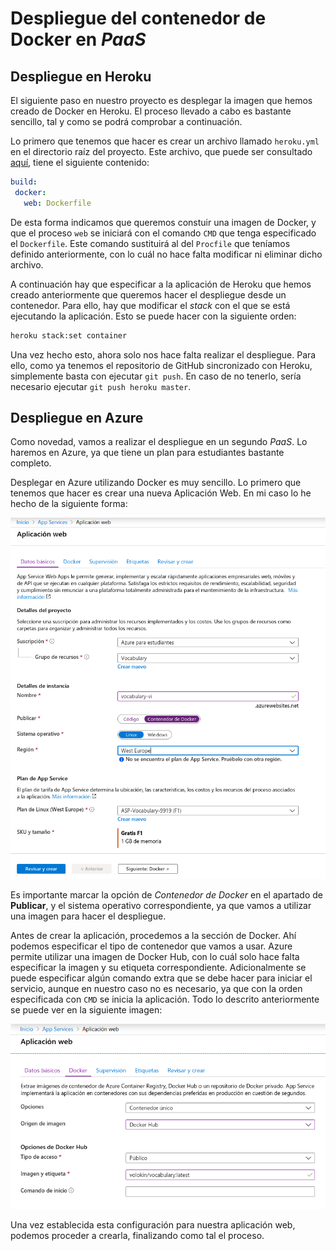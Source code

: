 # Despliegue del contenedor de Docker en *PaaS*

## Despliegue en Heroku

El siguiente paso en nuestro proyecto es desplegar la imagen que hemos
creado de Docker en Heroku. El proceso llevado a cabo es bastante sencillo,
tal y como se podrá comprobar a continuación.

Lo primero que tenemos que hacer es crear un archivo llamado `heroku.yml`
en el directorio raíz del proyecto. Este archivo, que puede ser
consultado [aquí](https://github.com/Vol0kin/Vocabulary/blob/master/heroku.yml),
tiene el siguiente contenido:

```yaml
build:
 docker:
   web: Dockerfile
```

De esta forma indicamos que queremos constuir una imagen de Docker, y
que el proceso `web` se iniciará con el comando `CMD` que tenga especificado
el `Dockerfile`. Este comando sustituirá al del `Procfile` que teníamos
definido anteriormente, con lo cuál no hace falta modificar ni eliminar
dicho archivo.

A continuación hay que especificar a la aplicación de Heroku
que hemos creado anteriormente que queremos hacer el despliegue desde
un contenedor. Para ello, hay que modificar el *stack* con el que se
está ejecutando la aplicación. Esto se puede hacer con la siguiente
orden:

```sh
heroku stack:set container
```

Una vez hecho esto, ahora solo nos hace falta realizar el despliegue.
Para ello, como ya tenemos el repositorio de GitHub sincronizado con
Heroku, simplemente basta con ejecutar `git push`. En caso de no
tenerlo, sería necesario ejecutar `git push heroku master`.

## Despliegue en Azure

Como novedad, vamos a realizar el despliegue en un segundo *PaaS*. Lo
haremos en Azure, ya que tiene un plan para estudiantes bastante completo.

Desplegar en Azure utilizando Docker es muy sencillo. Lo primero que
tenemos que hacer es crear una nueva Aplicación Web. En mi caso
lo he hecho de la siguiente forma:

![Aplicación Web en Azure](img/azure-app.png)

Es importante marcar la opción de *Contenedor de Docker* en el apartado
de **Publicar**, y el sistema operativo correspondiente, ya que vamos
a utilizar una imagen para hacer el despliegue.

Antes de crear la aplicación, procedemos a la sección de Docker. Ahí
podemos especificar el tipo de contenedor que vamos a usar. Azure permite
utilizar una imagen de Docker Hub, con lo cuál solo hace falta especificar
la imagen y su etiqueta correspondiente. Adicionalmente se puede
especificar algún comando extra que se debe hacer para iniciar el servicio,
aunque en nuestro caso no es necesario, ya que con la orden especificada con `CMD`
se inicia la aplicación. Todo lo descrito anteriormente se puede ver
en la siguiente imagen:

![Docker en Azure](img/azure-docker.png)

Una vez establecida esta configuración para nuestra aplicación web, podemos
proceder a crearla, finalizando como tal el proceso.
